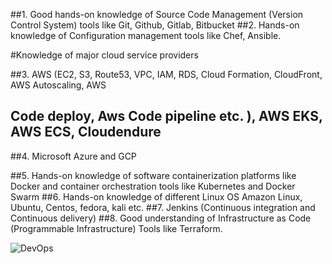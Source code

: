 ##1. Good hands-on knowledge of Source Code Management (Version Control System) tools like Git, Github, Gitlab, Bitbucket
##2. Hands-on knowledge of Configuration management tools like Chef, Ansible.

#Knowledge of major cloud service providers 

##3. AWS (EC2, S3, Route53, VPC, IAM, RDS, Cloud Formation, CloudFront, AWS Autoscaling, AWS
##    Code deploy, Aws Code pipeline etc. ), AWS EKS, AWS ECS, Cloudendure

##4. Microsoft Azure and GCP 

##5. Hands-on knowledge of software containerization platforms like Docker and container orchestration tools like Kubernetes and Docker Swarm
##6. Hands-on knowledge of different Linux OS Amazon Linux, Ubuntu, Centos, fedora, kali etc.
##7. Jenkins (Continuous integration and Continuous delivery)
##8. Good understanding of Infrastructure as Code (Programmable Infrastructure) Tools like Terraform.



![DevOps](https://camo.githubusercontent.com/49171418c4e713986437a5f0244d02da2398a9fa830d4d3ab6941aa0099bf7c0/68747470733a2f2f696e746c616e642e636f6d2f77702d636f6e74656e742f75706c6f6164732f323031392f30372f6465766f70732d696e66696e6974792d312d312e706e67)
